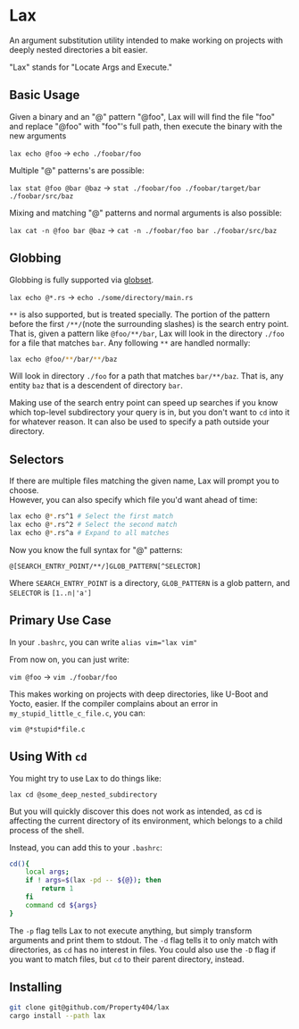 # Lax

An argument substitution utility intended to make working on projects with
deeply nested directories a bit easier.  

"Lax" stands for "Locate Args and Execute."

## Basic Usage

Given a binary and an "@" pattern "@foo", Lax will will find the file "foo" and
replace "@foo" with "foo"'s full path, then execute the binary with the new arguments    

`lax echo @foo` -> `echo ./foobar/foo`  

Multiple "@" patterns's are possible:  

`lax stat @foo @bar @baz` -> `stat ./foobar/foo ./foobar/target/bar ./foobar/src/baz`  

Mixing and matching "@" patterns and normal arguments is also possible:  

`lax cat -n @foo bar @baz` -> `cat -n ./foobar/foo bar ./foobar/src/baz`  

## Globbing

Globbing is fully supported via [globset](https://docs.rs/globset/0.4.6/globset/).

`lax echo @*.rs` -> `echo ./some/directory/main.rs`  

`**` is also supported, but is treated specially. The portion of the pattern
before the first `/**/`(note the surrounding slashes) is the search entry
point. That is, given a pattern like `@foo/**/bar`, Lax will look in the
directory `./foo` for a file that matches `bar`. Any following `**` are handled
normally:  

```bash
lax echo @foo/**/bar/**/baz
```

Will look in directory `./foo` for a path that matches `bar/**/baz`. That is, any
entity `baz` that is a descendent of directory `bar`.  

Making use of the search entry point can speed up searches if you know which top-level
subdirectory your query is in, but you don't want to `cd` into it for whatever
reason. It can also be used to specify a path outside your directory.

## Selectors

If there are multiple files matching the given name, Lax will prompt you to choose.  
However, you can also specify which file you'd want ahead of time:  

```bash
lax echo @*.rs^1 # Select the first match  
lax echo @*.rs^2 # Select the second match  
lax echo @*.rs^a # Expand to all matches
```  

Now you know the full syntax for "@" patterns:  

`@[SEARCH_ENTRY_POINT/**/]GLOB_PATTERN[^SELECTOR]`  

Where `SEARCH_ENTRY_POINT` is a directory, `GLOB_PATTERN` is a glob pattern, and `SELECTOR` is `[1..n|'a']`

## Primary Use Case  

In your `.bashrc`, you can write `alias vim="lax vim"`  

From now on, you can just write:  

`vim @foo` -> `vim ./foobar/foo`  

This makes working on projects with deep directories, like U-Boot and Yocto,
easier. If the compiler complains about an error in `my_stupid_little_c_file.c`, you can:  

`vim @*stupid*file.c`

## Using With `cd`  

You might try to use Lax to do things like:  

`lax cd @some_deep_nested_subdirectory`  

But you will quickly discover this does not work as intended, as cd is
affecting the current directory of its environment, which belongs to a child
process of the shell.  

Instead, you can add this to your `.bashrc`:  

```bash
cd(){
	local args;
	if ! args=$(lax -pd -- ${@}); then
		return 1
	fi
	command cd ${args}
}
``` 

The `-p` flag tells Lax to not execute anything, but simply transform arguments
and print them to stdout. The `-d` flag tells it to only match with directories,
as `cd` has no interest in files. You could also use the `-D` flag if you want
to match files, but `cd` to their parent directory, instead.

## Installing

```bash
git clone git@github.com/Property404/lax
cargo install --path lax
```
